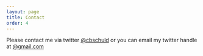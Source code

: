 ```yaml
---
layout: page
title: Contact
order: 4
---
```


Please contact me via twitter [@cbschuld](https://twitter.com/cbschuld) or you can email my twitter handle at [@gmail.com](https://gmail.com)
